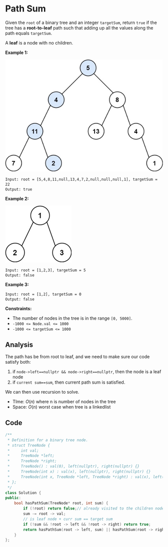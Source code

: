 # Path Sum

Given the `root` of a binary tree and an integer `targetSum`, return `true` if the tree has a **root-to-leaf** path such that adding up all the values along the path equals `targetSum`.

A **leaf** is a node with no children.

 

**Example 1:**

![img](resources/112a.jpg)

```
Input: root = [5,4,8,11,null,13,4,7,2,null,null,null,1], targetSum = 22
Output: true
```

**Example 2:**

![img](resources/112b.jpg)

```
Input: root = [1,2,3], targetSum = 5
Output: false
```

**Example 3:**

```
Input: root = [1,2], targetSum = 0
Output: false
```

 

**Constraints:**

- The number of nodes in the tree is in the range `[0, 5000]`.
- `-1000 <= Node.val <= 1000`
- `-1000 <= targetSum <= 1000`

## Analysis

The path has be from root to leaf, and we need to make sure our code satisfy both:

1. if `node->left==nullptr && node->right==nullptr`, then the node is a leaf node
2. if `current sum==sum`, then current path sum is satisfied.

We can then use recursion to solve.



* TIme: $O(n)$ where n is number of nodes in the tree
* Space: $O(n)$ worst case when tree is a linkedlist

## Code

```c++
/**
 * Definition for a binary tree node.
 * struct TreeNode {
 *     int val;
 *     TreeNode *left;
 *     TreeNode *right;
 *     TreeNode() : val(0), left(nullptr), right(nullptr) {}
 *     TreeNode(int x) : val(x), left(nullptr), right(nullptr) {}
 *     TreeNode(int x, TreeNode *left, TreeNode *right) : val(x), left(left), right(right) {}
 * };
 */
class Solution {
public:
    bool hasPathSum(TreeNode* root, int sum) {
        if (!root) return false;// already visited to the children node of leaf
        sum -= root -> val;
      	// is leaf node + curr sum == target sum
        if (!sum && !root -> left && !root -> right) return true;
        return hasPathSum(root -> left, sum) || hasPathSum(root -> right, sum);
    }
};  
```

